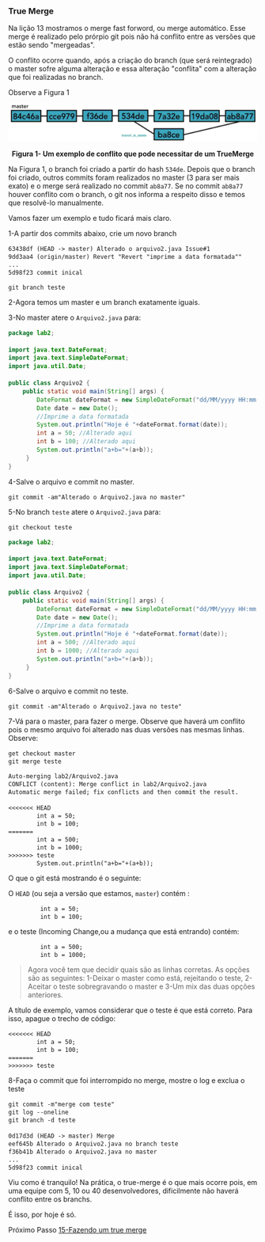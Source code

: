 ### True Merge

Na lição 13 mostramos o merge fast forword, ou merge automático. Esse merge é realizado pelo prórpio git pois não há conflito entre as versões que estão sendo "mergeadas". 

O conflito ocorre quando, após a criação do branch (que será reintegrado) o master sofre alguma alteração e essa alteração "conflita" com a alteração que foi realizadas no branch.


Observe a Figura 1

<p align="center">
  <img src="../imagens/TrueMerge.png" alt="Um exemplo de conflito que pode necessitar de um TrueMerge">
</p>
<p align="center">
   <strong>Figura 1- Um exemplo de conflito que pode necessitar de um TrueMerge</strong> 
</p>

Na Figura 1, o branch foi criado a partir do hash `534de`. Depois que o branch foi criado, outros commits foram realizados no master (3 para ser mais exato) e o merge será realizado no commit `ab8a77`. Se no commit `ab8a77` houver conflito com o branch, o git nos informa a respeito disso e temos que resolvê-lo manualmente.

Vamos fazer um exemplo e tudo ficará mais claro.

1-A partir dos commits abaixo, crie um novo branch

```
63438df (HEAD -> master) Alterado o arquivo2.java Issue#1
9dd3aa4 (origin/master) Revert "Revert "imprime a data formatada""
...
5d98f23 commit inical
```

```
git branch teste
```
2-Agora temos um master e um branch exatamente iguais.

3-No master atere o `Arquivo2.java` para:

```java
package lab2;

import java.text.DateFormat;
import java.text.SimpleDateFormat;
import java.util.Date;

public class Arquivo2 {
    public static void main(String[] args) {
        DateFormat dateFormat = new SimpleDateFormat("dd/MM/yyyy HH:mm:ss");
        Date date = new Date();
        //Imprime a data formatada
        System.out.println("Hoje é "+dateFormat.format(date));
        int a = 50; //Alterado aqui
        int b = 100; //Alterado aqui
        System.out.println("a+b="+(a+b));
     }
}
```
4-Salve o arquivo e commit no master.

```
git commit -am"Alterado o Arquivo2.java no master"
```


5-No branch `teste` atere o `Arquivo2.java` para:

```
git checkout teste
```


```java
package lab2;

import java.text.DateFormat;
import java.text.SimpleDateFormat;
import java.util.Date;

public class Arquivo2 {
    public static void main(String[] args) {
        DateFormat dateFormat = new SimpleDateFormat("dd/MM/yyyy HH:mm:ss");
        Date date = new Date();
        //Imprime a data formatada
        System.out.println("Hoje é "+dateFormat.format(date));
        int a = 500; //Alterado aqui
        int b = 1000; //Alterado aqui
        System.out.println("a+b="+(a+b));
     }
}
```

6-Salve o arquivo e commit no teste.

```
git commit -am"Alterado o Arquivo2.java no teste"
```

7-Vá para o master, para fazer o merge. Observe que haverá um conflito pois o mesmo arquivo foi alterado nas duas versões nas mesmas linhas. Observe:

```
get checkout master
git merge teste
```

```
Auto-merging lab2/Arquivo2.java
CONFLICT (content): Merge conflict in lab2/Arquivo2.java
Automatic merge failed; fix conflicts and then commit the result.

<<<<<<< HEAD
        int a = 50;
        int b = 100;
=======
        int a = 500;
        int b = 1000;
>>>>>>> teste
        System.out.println("a+b="+(a+b));
```
O que o git está mostrando é o seguinte:

O `HEAD` (ou seja a versão que estamos, `master`) contém :
```
         int a = 50;
         int b = 100;
```         

e o teste (Incoming Change,ou a mudança que está entrando) contém:
```
         int a = 500;
         int b = 1000;
``` 

> Agora você tem que decidir quais são as linhas corretas. As opções são as seguintes: 1-Deixar o master como está, rejeitando o teste, 2-Aceitar o teste sobregravando o master e 3-Um mix das duas opções anteriores.

A título de exemplo, vamos considerar que o teste é que está correto. Para isso, apague o trecho de código:

```
<<<<<<< HEAD
        int a = 50;
        int b = 100;
=======
>>>>>>> teste
```
8-Faça o commit que foi interrompido no merge, mostre o log e exclua o teste

```
git commit -m"merge com teste"
git log --oneline
git branch -d teste

0d17d3d (HEAD -> master) Merge
eef645b Alterado o Arquivo2.java no branch teste
f36b41b Alterado o Arquivo2.java no master
...
5d98f23 commit inical
```

Viu como é tranquilo! Na prática, o true-merge é o que mais ocorre pois, em uma equipe com 5, 10 ou 40 desenvolvedores, dificilmente não haverá conflito entre os branchs. 

É isso, por hoje é só.

Próximo Passo [15-Fazendo um true merge](../15-Remotes/README.md)












